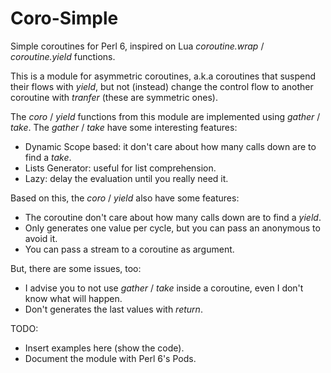Coro-Simple
===========

Simple coroutines for Perl 6, inspired on Lua *coroutine.wrap* / *coroutine.yield* functions.

This is a module for asymmetric coroutines, a.k.a coroutines that suspend their flows
with *yield*, but not (instead) change the control flow to another coroutine with *tranfer* (these
are symmetric ones).


The *coro* / *yield* functions from this module are implemented using *gather* / *take*.
The *gather* / *take* have some interesting features:

* Dynamic Scope based: it don't care about how many calls down are to find a *take*.
* Lists Generator: useful for list comprehension.
* Lazy: delay the evaluation until you really need it.


Based on this, the *coro* / *yield* also have some features:

* The coroutine don't care about how many calls down are to find a *yield*.
* Only generates one value per cycle, but you can pass an anonymous to avoid it.
* You can pass a stream to a coroutine as argument.


But, there are some issues, too:

* I advise you to not use *gather* / *take* inside a coroutine, even I don't know what will happen.
* Don't generates the last values with *return*.


TODO:
* Insert examples here (show the code).
* Document the module with Perl 6's Pods.